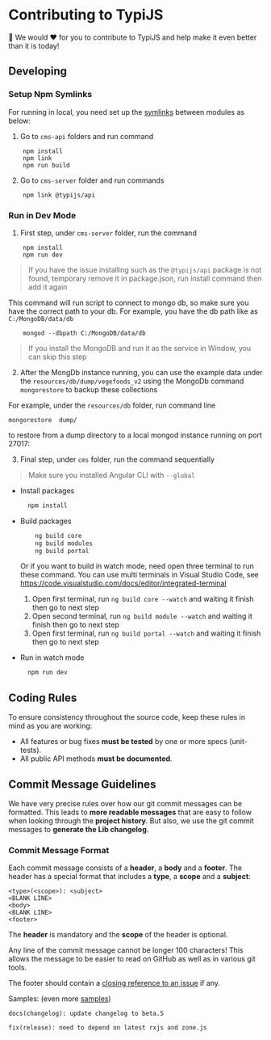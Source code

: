 # Contributing to TypiJS

🙏 We would ❤️ for you to contribute to TypiJS and help make it even better than it is today!

## Developing

### Setup Npm Symlinks

For running in local, you need set up the [symlinks](https://docs.npmjs.com/cli/link.html) between modules as below:

1. Go to `cms-api` folders and run command 
```
    npm install
    npm link
    npm run build
``` 

2. Go to `cms-server` folder and run commands

```
    npm link @typijs/api
```

### Run in Dev Mode

1. First step, under `cms-server` folder, run the command
```
    npm install
    npm run dev
```
> If you have the issue installing such as the `@typijs/api` package is not found, temporary remove it in package.json, run install command then add it again

This command will run script to connect to mongo db, so make sure you have the correct path to your db.
For example, you have the db path like as `C:/MongoDB/data/db`
```
    mongod --dbpath C:/MongoDB/data/db
```

> If you install the MongoDB and run it as the service in Window, you can skip this step

2.  After the MongDb instance running, you can use the example data under the `resources/db/dump/vegefoods_v2` using the MongoDb command `mongorestore` to backup these collections

For example, under the `resources/db` folder, run command line 

```
mongorestore  dump/

``` 
to restore from a dump directory to a local mongod instance running on port 27017:


3. Final step, under `cms` folder, run the command sequentially

> Make sure you installed Angular CLI with `--global`

* Install packages
  ```sh
    npm install
  ```

* Build packages
    ```sh
        ng build core
        ng build modules
        ng build portal
    ```
    Or if you want to build in watch mode, need open three terminal to run these command. You can use multi terminals in Visual Studio Code, see https://code.visualstudio.com/docs/editor/integrated-terminal
    
    1. Open first terminal, run `ng build core --watch` and waiting it finish then go to next step 
    2. Open second terminal, run `ng build module --watch` and waiting it finish then go to next step
    3. Open first terminal, run `ng build portal --watch` and waiting it finish then go to next step


* Run in watch mode
  ```sh
    npm run dev
  ```


## <a name="rules"></a> Coding Rules

To ensure consistency throughout the source code, keep these rules in mind as you are working:

- All features or bug fixes **must be tested** by one or more specs (unit-tests).
- All public API methods **must be documented**.

## <a name="commit"></a> Commit Message Guidelines

We have very precise rules over how our git commit messages can be formatted. This leads to **more
readable messages** that are easy to follow when looking through the **project history**. But also,
we use the git commit messages to **generate the Lib changelog**.

### Commit Message Format

Each commit message consists of a **header**, a **body** and a **footer**. The header has a special
format that includes a **type**, a **scope** and a **subject**:

```
<type>(<scope>): <subject>
<BLANK LINE>
<body>
<BLANK LINE>
<footer>
```

The **header** is mandatory and the **scope** of the header is optional.

Any line of the commit message cannot be longer 100 characters! This allows the message to be easier
to read on GitHub as well as in various git tools.

The footer should contain a [closing reference to an issue](https://help.github.com/articles/closing-issues-via-commit-messages/) if any.

Samples: (even more [samples](https://github.com/angular/angular/commits/master))

```
docs(changelog): update changelog to beta.5
```

```
fix(release): need to depend on latest rxjs and zone.js
